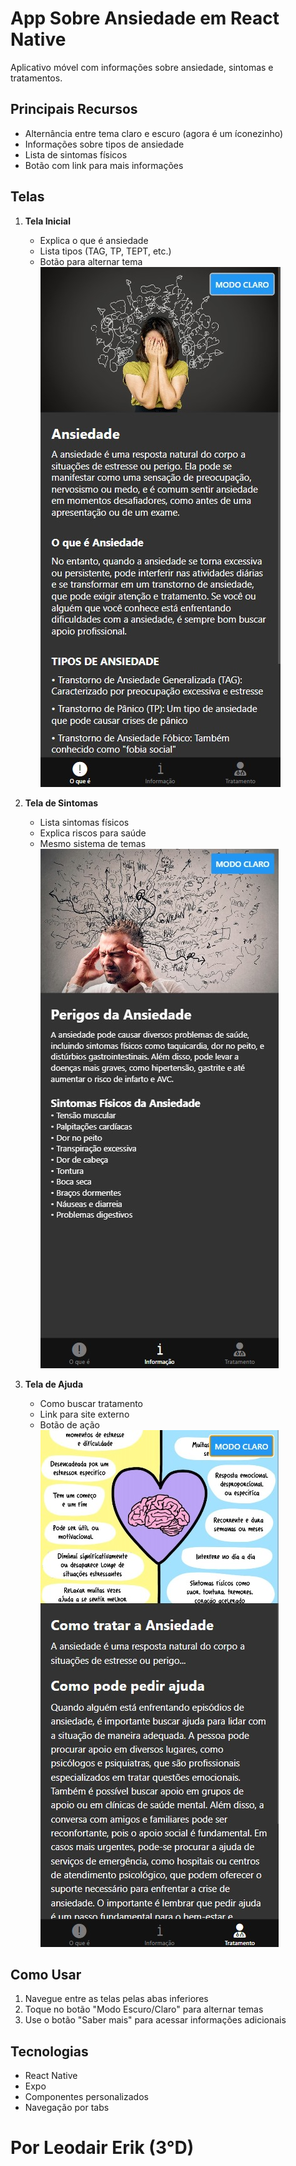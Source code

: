 # App Sobre Ansiedade em React Native

Aplicativo móvel com informações sobre ansiedade, sintomas e tratamentos.

## Principais Recursos

- Alternância entre tema claro e escuro (agora é um íconezinho)
- Informações sobre tipos de ansiedade
- Lista de sintomas físicos
- Botão com link para mais informações

## Telas

1. **Tela Inicial**  
   - Explica o que é ansiedade  
   - Lista tipos (TAG, TP, TEPT, etc.)  
   - Botão para alternar tema
     <img src="mobile/assets/images/tela1.jpg" alt="Tela inicial">


2. **Tela de Sintomas**  
   - Lista sintomas físicos  
   - Explica riscos para saúde  
   - Mesmo sistema de temas
     <img src="mobile/assets/images/tela2.jpg" alt="Tela inicial">


3. **Tela de Ajuda**  
   - Como buscar tratamento  
   - Link para site externo  
   - Botão de ação
      <img src="mobile/assets/images/tela3.jpg" alt="Tela inicial">


## Como Usar

1. Navegue entre as telas pelas abas inferiores
2. Toque no botão "Modo Escuro/Claro" para alternar temas
3. Use o botão "Saber mais" para acessar informações adicionais

## Tecnologias

- React Native
- Expo
- Componentes personalizados
- Navegação por tabs

# Por Leodair Erik (3°D)
